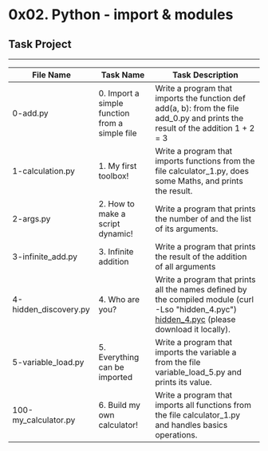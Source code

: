 # 0x02. Python - import & modules

## Task Project
---
File Name|Task Name|Task Description
---|---|---
0-add.py | 0. Import a simple function from a simple file | Write a program that imports the function def add(a, b): from the file add_0.py and prints the result of the addition 1 + 2 = 3
1-calculation.py | 1. My first toolbox! | Write a program that imports functions from the file calculator_1.py, does some Maths, and prints the result.
2-args.py | 2. How to make a script dynamic! | Write a program that prints the number of and the list of its arguments.
3-infinite_add.py | 3. Infinite addition | Write a program that prints the result of the addition of all arguments
4-hidden_discovery.py | 4. Who are you? | Write a program that prints all the names defined by the compiled module (curl -Lso "hidden_4.pyc") [hidden_4.pyc]("https://github.com/holbertonschool/0x02.py/raw/master/hidden_4.pyc") (please download it locally).
5-variable_load.py | 5. Everything can be imported | Write a program that imports the variable a from the file variable_load_5.py and prints its value.
100-my_calculator.py | 6. Build my own calculator! | Write a program that imports all functions from the file calculator_1.py and handles basics operations.